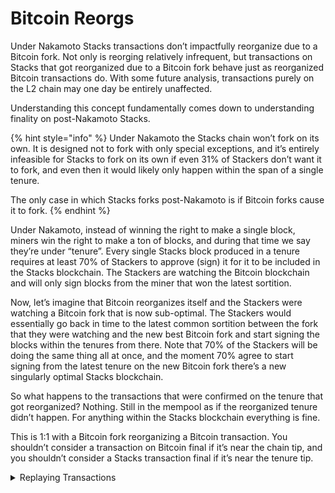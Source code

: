 # Bitcoin Reorgs

Under Nakamoto Stacks transactions don’t impactfully reorganize due to a Bitcoin fork. Not only is reorging relatively infrequent, but transactions on Stacks that got reorganized due to a Bitcoin fork behave just as reorganized Bitcoin transactions do. With some future analysis, transactions purely on the L2 chain may one day be entirely unaffected.

Understanding this concept fundamentally comes down to understanding finality on post-Nakamoto Stacks.

{% hint style="info" %}
Under Nakamoto the Stacks chain won’t fork on its own. It is designed not to fork with only special exceptions, and it’s entirely infeasible for Stacks to fork on its own if even 31% of Stackers don’t want it to fork, and even then it would likely only happen within the span of a single tenure.

The only case in which Stacks forks post-Nakamoto is if Bitcoin forks cause it to fork.
{% endhint %}

Under Nakamoto, instead of winning the right to make a single block, miners win the right to make a ton of blocks, and during that time we say they’re under “tenure”. Every single Stacks block produced in a tenure requires at least 70% of Stackers to approve (sign) it for it to be included in the Stacks blockchain. The Stackers are watching the Bitcoin blockchain and will only sign blocks from the miner that won the latest sortition.

Now, let’s imagine that Bitcoin reorganizes itself and the Stackers were watching a Bitcoin fork that is now sub-optimal. The Stackers would essentially go back in time to the latest common sortition between the fork that they were watching and the new best Bitcoin fork and start signing the blocks within the tenures from there. Note that 70% of the Stackers will be doing the same thing all at once, and the moment 70% agree to start signing from the latest tenure on the new Bitcoin fork there’s a new singularly optimal Stacks blockchain.

So what happens to the transactions that were confirmed on the tenure that got reorganized? Nothing. Still in the mempool as if the reorganized tenure didn’t happen. For anything within the Stacks blockchain everything is fine.

This is 1:1 with a Bitcoin fork reorganizing a Bitcoin transaction. You shouldn’t consider a transaction on Bitcoin final if it’s near the chain tip, and you shouldn’t consider a Stacks transaction final if it’s near the tenure tip.

<details>

<summary>Replaying Transactions</summary>

Since 70% of the signers have to sign any Stacks block included in the chain at least 70% of signers know the state of the chain before and after a Bitcoin fork causes a Stacks reorg.

There’s a catch to this that makes enforcing it difficult: if a transaction were dependent on something on the Bitcoin blockchain that also got reorganized (a peg-in, for example), that transaction would now be invalid. Taint analysis is when you attempt to answer the questions “which transaction interacted with the now-orphaned Bitcoin blockchain in a way that makes them invalid (tainted) in the new chain” and then also “which transactions interacted with the now invalid (tainted) transaction such that they are now also invalid”. There’s a cascading effect, but enforcing any kind of replay requires that the Stackers and the Miners can identify which transactions can get replayed at all.

Taint analysis, and subsequently replay enforcement, can be added in the future.

For the first release, Nakamoto explicitly ties the Stacks blockchain to the Bitcoin blockchain such that there’s only one optimal Stacks fork tied to Bitcoin at any given point. This is completely 1:1 with the Bitcoin Blockchain behavior, but on the tenure scale.

</details>
